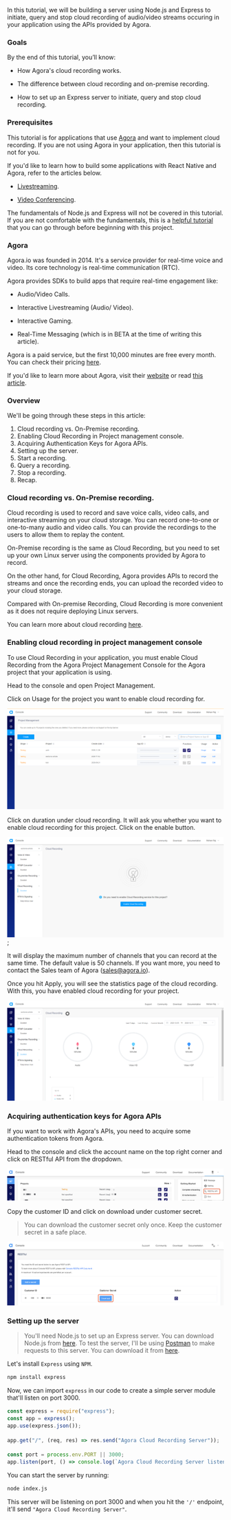 In this tutorial, we will be building a server using Node.js and Express to initiate, query and stop cloud recording of audio/video streams occuring in your application using the APIs provided by Agora.

### Goals

By the end of this tutorial, you’ll know:

- How Agora's cloud recording works.

- The difference between cloud recording and on-premise recording.

- How to set up an Express server to initiate, query and stop cloud recording.

### Prerequisites

This tutorial is for applications that use [Agora](https://www.agora.io/) and want to implement cloud recording. If you are not using Agora in your application, then this tutorial is not for you.

If you'd like to learn how to build some applications with React Native and Agora, refer to the articles below.

- [Livestreaming](/engineering-education/react-native-agora-livestreaming-app/).

- [Video Conferencing](/engineering-education/react-native-agora-video-conference-app/).

The fundamentals of Node.js and Express will not be covered in this tutorial. If you are not comfortable with the fundamentals, this is a [helpful tutorial](https://medium.com/@jaeger.rob/introduction-to-nodes-express-js-db5617047150) that you can go through before beginning with this project.

### Agora

Agora.io was founded in 2014. It's a service provider for real-time voice and video. Its core technology is real-time communication (RTC).

Agora provides SDKs to build apps that require real-time engagement like:

- Audio/Video Calls.

- Interactive Livestreaming (Audio/ Video).

- Interactive Gaming.

- Real-Time Messaging (which is in BETA at the time of writing this article).

Agora is a paid service, but the first 10,000 minutes are free every month. You can check their pricing [here](https://www.agora.io/en/pricing/).

If you'd like to learn more about Agora, visit their [website](https://www.agora.io/en/) or read [this article](https://equalocean.com/analysis/201904121773).

### Overview

We'll be going through these steps in this article:

1. Cloud recording vs. On-Premise recording.
2. Enabling Cloud Recording in Project management console.
3. Acquiring Authentication Keys for Agora APIs.
4. Setting up the server.
5. Start a recording.
6. Query a recording.
7. Stop a recording.
8. Recap.

### Cloud recording vs. On-Premise recording.

Cloud recording is used to record and save voice calls, video calls, and interactive streaming on your cloud storage. You can record one-to-one or one-to-many audio and video calls. You can provide the recordings to the users to allow them to replay the content.

On-Premise recording is the same as Cloud Recording, but you need to set up your own Linux server using the components provided by Agora to record.

On the other hand, for Cloud Recording, Agora provides APIs to record the streams and once the recording ends, you can upload the recorded video to your cloud storage.

Compared with On-premise Recording, Cloud Recording is more convenient as it does not require deploying Linux servers.

You can learn more about cloud recording [here](https://docs.agora.io/en/cloud-recording/landing-page?platform=RESTful).

### Enabling cloud recording in project management console

To use Cloud Recording in your application, you must enable Cloud Recording from the Agora Project Management Console for the Agora project that your application is using.

Head to the console and open Project Management.

Click on Usage for the project you want to enable cloud recording for.

![Usage Button](usage_button.png)

Click on duration under cloud recording. It will ask you whether you want to enable cloud recording for this project. Click on the enable button.

![Enable Cloud Recording](enable_cr.png);

It will display the maximum number of channels that you can record at the same time. The default value is 50 channels. If you want more, you need to contact the Sales team of Agora (sales@agora.io).

Once you hit Apply, you will see the statistics page of the cloud recording. With this, you have enabled cloud recording for your project.

![Cloud Recording Enabled](cr_enabled.png)


### Acquiring authentication keys for Agora APIs

If you want to work with Agora's APIs, you need to acquire some authentication tokens from Agora.

Head to the console and click the account name on the top right corner and click on RESTful API from the dropdown.

![RESTful API Dropdown](restful_api.png)

Copy the customer ID and click on download under customer secret.

> You can download the customer secret only once. Keep the customer secret in a safe place.

![Customer Secret](customer_secret.png)

### Setting up the server
> You'll need Node.js to set up an Express server. You can download Node.js from [here](https://nodejs.org/en/).
> To test the server, I'll be using [Postman](https://www.postman.com/) to make requests to this server. You can download it from [here](https://www.postman.com/downloads/).

Let's install `Express` using `NPM`.

```bash
npm install express
```

Now, we can import `express` in our code to create a simple server module that'll listen on port 3000.

```JavaScript
const express = require("express");
const app = express();
app.use(express.json());

app.get("/", (req, res) => res.send("Agora Cloud Recording Server"));

const port = process.env.PORT || 3000;
app.listen(port, () => console.log(`Agora Cloud Recording Server listening at Port ${port}`));
```

You can start the server by running:

```bash
node index.js
```

This server will be listening on port 3000 and when you hit the `'/'` endpoint, it'll send `"Agora Cloud Recording Server"`.

